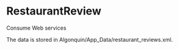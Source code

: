 # RestaurantReview
Consume Web services

The data is stored in Algonquin/App_Data/restaurant_reviews.xml.
